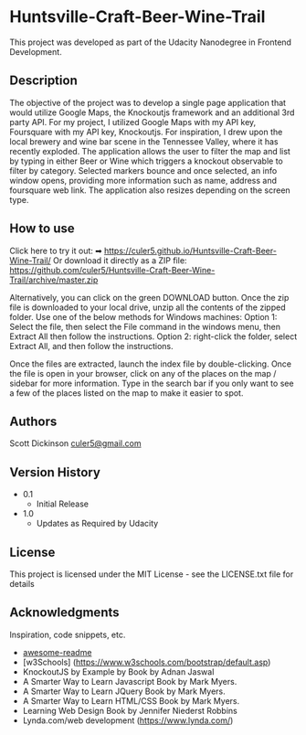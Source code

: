 # Huntsville-Craft-Beer-Wine-Trail
This project was developed as part of the Udacity Nanodegree in Frontend Development.

## Description

The objective of the project was to develop a single page application that would utilize Google Maps, the Knockoutjs framework and an additional 3rd party API. For my project, I utilized Google Maps with my API key, Foursquare with my API key, Knockoutjs. For inspiration, I drew upon the local brewery and wine bar scene in the Tennessee Valley, where it has recently exploded. The application allows the user to filter the map and list by typing in either Beer or Wine which triggers a knockout observable to filter by category. Selected markers bounce and once selected, an info window opens, providing more information such as name, address and foursquare web link. The application also resizes depending on the screen type. 

## How to use
Click here to try it out: ➡ https://culer5.github.io/Huntsville-Craft-Beer-Wine-Trail/ 
Or download it directly as a ZIP file: https://github.com/culer5/Huntsville-Craft-Beer-Wine-Trail/archive/master.zip

Alternatively, you can click on the green DOWNLOAD button.
Once the zip file is downloaded to your local drive, unzip all the contents of the zipped folder. Use one of the below methods for Windows machines:
 Option 1: Select the file, then select the File command in the windows menu, then Extract All then follow the instructions.
 Option 2: right-click the folder, select Extract All, and then follow the instructions.
 
 Once the files are extracted, launch the index file by double-clicking. Once the file is open in your browser, click on any of the places on the map / sidebar for more information. Type in the search bar if you only want to see a few of the places listed on the map to make it easier to spot.


## Authors

Scott Dickinson
culer5@gmail.com

## Version History

* 0.1
    * Initial Release
* 1.0
   * Updates as Required by Udacity

## License

This project is licensed under the MIT License - see the LICENSE.txt file for details

## Acknowledgments

Inspiration, code snippets, etc.
* [awesome-readme](https://github.com/matiassingers/awesome-readme)
* [w3Schools] (https://www.w3schools.com/bootstrap/default.asp)
* KnockoutJS by Example by Book by Adnan Jaswal
* A Smarter Way to Learn Javascript Book by Mark Myers.
* A Smarter Way to Learn JQuery Book by Mark Myers.
* A Smarter Way to Learn HTML/CSS Book by Mark Myers.
* Learning Web Design Book by Jennifer Niederst Robbins
* Lynda.com/web development (https://www.lynda.com/)
